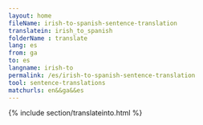 ```yaml
---
layout: home
fileName: irish-to-spanish-sentence-translation
translatein: irish_to_spanish
folderName : translate
lang: es
from: ga
to: es
langname: irish-to
permalink: /es/irish-to-spanish-sentence-translation
tool: sentence-translations
matchurls: en&&ga&&es
---
```

{% include section/translateinto.html %}
